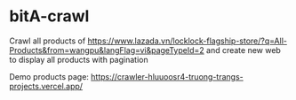# bitA-crawl

Crawl all products of https://www.lazada.vn/locklock-flagship-store/?q=All-Products&from=wangpu&langFlag=vi&pageTypeId=2 and create new web to display all products with pagination

Demo products page: https://crawler-hluuoosr4-truong-trangs-projects.vercel.app/
